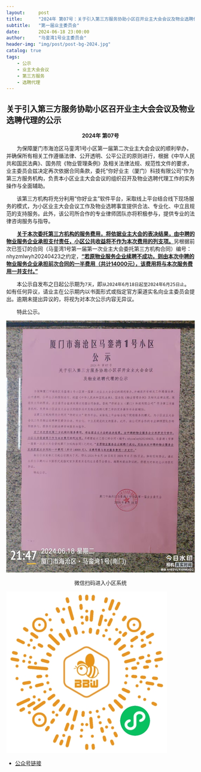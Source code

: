 ```yaml
---
layout:     post
title:      "2024年 第07号：关于引入第三方服务协助小区召开业主大会会议及物业选聘代理的公示"
subtitle:   "第一届业主委员会"
date:       2024-06-18 23:00:00
author:     "马銮湾1号业主委员会"
header-img: "img/post/post-bg-2024.jpg"
catalog: true
tags:
    - 公示
    - 业主大会会议
    - 第三方服务
    - 选聘代理
---
```




## 关于引入第三方服务协助小区召开业主大会会议及物业选聘代理的公示

<center><strong>2024年 第07号</strong></center>

&emsp;&emsp;为保障厦门市海沧区马銮湾1号小区第一届第二次业主大会会议的顺利举办，并确保所有相关工作遵循法律、公开透明、公平公正的原则进行，根据《中华人民共和国民法典》、国务院《物业管理条例》及相关法律法规、规范性文件的要求，业主委员会兹决定再次依据合同条款，委托“你好业主（厦门）科技有限公司”作为第三方服务机构，负责本小区业主大会会议的组织召开及物业选聘代理工作的实务操作与全面辅助。

&emsp;&emsp;该第三方机构将充分利用“你好业主”软件平台，采取线上平台结合线下现场服务的模式，为小区业主大会会议工作及物业选聘事宜提供合法、专业化、中立且规范的支持服务。此外，该公司所合作的专业律师团队亦将积极参与，提供专业的法律咨询服务与指导。

&emsp;&emsp;<strong><u>关于本次委托第三方机构的服务费用，将依据业主大会的表决结果，由中聘的物业服务企业承担支付责任，小区公共收益将不作为本次费用的列支项。</u></strong>另根据前次已签订的合同（马銮湾1号第一届第一次业主大会委托第三方机构合同）编号：nhyzmlwyh20240423之约定，<strong><u>“若原物业服务企业续聘不成功，则由本次中聘的物业服务企业承担前次合同的一半费用（共计14000元），该费用将与本次服务费用一并支付。”</u></strong>

&emsp;&emsp;本公示自发布之日起公示期为`7天`，即`从2024年6月18日起至2024年6月25日止`。如有任何异议，请业主在公示期内以书面形式或指定官方渠道实名向业主委员会提出。逾期未提出异议的，将视为对本次公示内容无异议。


&emsp;&emsp;特此公示。


![](\img\in-post\2024-6-18-公示实景.jpg)


<center>微信扫码进入小区系统</center>

![](\img\in-post\蜂窝智家.jpg)


- [公众号链接](https://mp.weixin.qq.com/s/8CoP1peEcV0QCJp3mzMNSA)

